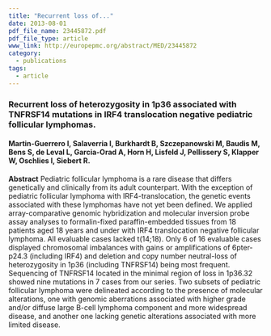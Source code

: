 ```yaml
---
title: "Recurrent loss of..."
date: 2013-08-01
pdf_file_name: 23445872.pdf
pdf_file_type: article
www_link: http://europepmc.org/abstract/MED/23445872
category:
  - publications
tags:
  - article
---
```


### Recurrent loss of heterozygosity in 1p36 associated with TNFRSF14 mutations in IRF4 translocation negative pediatric follicular lymphomas.
#### Martin-Guerrero I, Salaverria I, Burkhardt B, Szczepanowski M, Baudis M, Bens S, de Leval L, Garcia-Orad A, Horn H, Lisfeld J, Pellissery S, Klapper W, Oschlies I, Siebert R.

**Abstract** Pediatric follicular lymphoma is a rare disease that differs genetically and clinically from its adult counterpart. With the exception of pediatric follicular lymphoma with IRF4-translocation, the genetic events associated with these lymphomas have not yet been defined. We applied array-comparative genomic hybridization and molecular inversion probe assay analyses to formalin-fixed paraffin-embedded tissues from 18 patients aged 18 years and under with IRF4 translocation negative follicular lymphoma. All evaluable cases lacked t(14;18). Only 6 of 16 evaluable cases displayed chromosomal imbalances with gains or amplifications of 6pter-p24.3 (including IRF4) and deletion and copy number neutral-loss of heterozygosity in 1p36 (including TNFRSF14) being most frequent. Sequencing of TNFRSF14 located in the minimal region of loss in 1p36.32 showed nine mutations in 7 cases from our series. Two subsets of pediatric follicular lymphoma were delineated according to the presence of molecular alterations, one with genomic aberrations associated with higher grade and/or diffuse large B-cell lymphoma component and more widespread disease, and another one lacking genetic alterations associated with more limited disease.

